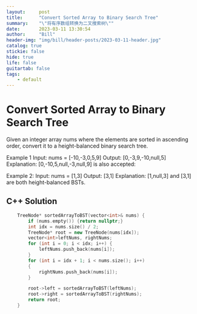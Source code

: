 ```yaml
---
layout:     post
title:      "Convert Sorted Array to Binary Search Tree"
summary:    "\"将有序数组转换为二叉搜索树\""
date:       2023-03-11 13:30:54
author:     "Bill"
header-img: "img/bill/header-posts/2023-03-11-header.jpg"
catalog: true
stickie: false
hide: true
life: false
guitartab: false
tags:
    - default
---
```


# Convert Sorted Array to Binary Search Tree

Given an integer array nums where the elements are sorted in ascending order, convert it to a height-balanced binary search tree.


Example 1
Input: nums = [-10,-3,0,5,9]
Output: [0,-3,9,-10,null,5]
Explanation: [0,-10,5,null,-3,null,9] is also accepted:

Example 2:
Input: nums = [1,3]
Output: [3,1]
Explanation: [1,null,3] and [3,1] are both height-balanced BSTs.

## C++ Solution

```c++
    TreeNode* sortedArrayToBST(vector<int>& nums) {
        if (nums.empty()) {return nullptr;}
        int idx = nums.size() / 2;
        TreeNode* root = new TreeNode(nums[idx]);
        vector<int>leftNums, rightNums;
        for (int i = 0; i < idx; i++) {
            leftNums.push_back(nums[i]);
        }
        for (int i = idx + 1; i < nums.size(); i++)
        {
            rightNums.push_back(nums[i]);
        }

        root->left = sortedArrayToBST(leftNums);
        root->right = sortedArrayToBST(rightNums);
        return root;
    }
```


